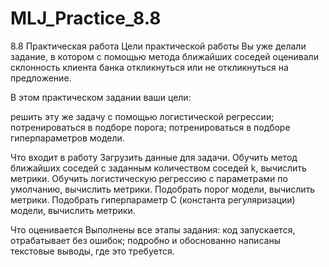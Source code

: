 # MLJ_Practice_8.8
8.8 Практическая работа
Цели практической работы
Вы уже делали задание, в котором с помощью метода ближайших соседей оценивали склонность клиента банка откликнуться или не откликнуться на предложение.

В этом практическом задании ваши цели:

решить эту же задачу с помощью логистической регрессии;
потренироваться в подборе порога;
потренироваться в подборе гиперпараметров модели.


Что входит в работу
Загрузить данные для задачи.
Обучить метод ближайших соседей с заданным количеством соседей k, вычислить метрики.
Обучить логистическую регрессию с параметрами по умолчанию, вычислить метрики.
Подобрать порог модели, вычислить метрики.
Подобрать гиперпараметр С (константа регуляризации) модели, вычислить метрики.
 

Что оценивается
Выполнены все этапы задания: код запускается, отрабатывает без ошибок; подробно и обоснованно написаны текстовые выводы, где это требуется.
 
